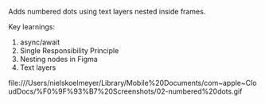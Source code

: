 Adds numbered dots using text layers nested inside frames. 

Key learnings:
1. async/await
2. Single Responsibility Principle
3. Nesting nodes in Figma
4. Text layers
                                    
file:///Users/nielskoelmeyer/Library/Mobile%20Documents/com~apple~CloudDocs/%F0%9F%93%B7%20Screenshots/02-numbered%20dots.gif
